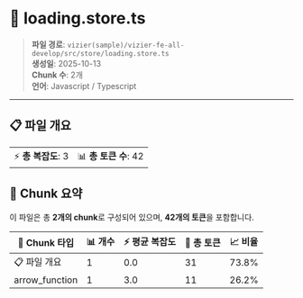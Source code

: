 # 📄 loading.store.ts

> **파일 경로**: `vizier(sample)/vizier-fe-all-develop/src/store/loading.store.ts`  
> **생성일**: 2025-10-13  
> **Chunk 수**: 2개  
> **언어**: Javascript / Typescript
---


## 📋 파일 개요

| | |
|--|--|
| ⚡ **총 복잡도**: 3 | 📊 **총 토큰 수**: 42 |






## 🧩 Chunk 요약

이 파일은 총 **2개의 chunk**로 구성되어 있으며, **42개의 토큰**을 포함합니다.

| 🧩 Chunk 타입 | 📊 개수 | ⚡ 평균 복잡도 | 📝 총 토큰 | 📈 비율 |
|---------------|--------|-------------|----------|--------|
| 📋 파일 개요 | 1 | 0.0 | 31 | 73.8% |
| arrow_function | 1 | 3.0 | 11 | 26.2% |

